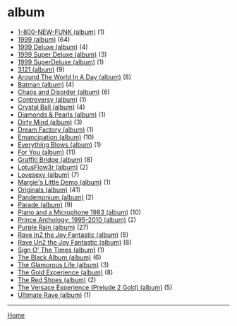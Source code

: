 # album

  * [1-800-NEW-FUNK (album)](./album/1-800-new-funk/) (1)
  * [1999 (album)](./album/1999/) (64)
  * [1999 Deluxe (album)](./album/1999-deluxe/) (4)
  * [1999 Super Deluxe (album)](./album/1999-super-deluxe/) (3)
  * [1999 SuperDeluxe (album)](./album/1999-superdeluxe/) (1)
  * [3121 (album)](./album/3121/) (9)
  * [Around The World In A Day (album)](./album/around-the-world-in-a-day/) (8)
  * [Batman (album)](./album/batman/) (4)
  * [Chaos and Disorder (album)](./album/chaos-and-disorder/) (6)
  * [Controversy (album)](./album/controversy/) (1)
  * [Crystal Ball (album)](./album/crystal-ball/) (4)
  * [Diamonds & Pearls (album)](./album/diamonds-pearls/) (1)
  * [Dirty Mind (album)](./album/dirty-mind/) (3)
  * [Dream Factory (album)](./album/dream-factory/) (1)
  * [Emancipation (album)](./album/emancipation/) (10)
  * [Everything Blows (album)](./album/everything-blows/) (1)
  * [For You (album)](./album/for-you/) (11)
  * [Graffiti Bridge (album)](./album/graffiti-bridge/) (8)
  * [LotusFlow3r (album)](./album/lotusflow3r/) (2)
  * [Lovesexy (album)](./album/lovesexy/) (7)
  * [Margie's Little Demo (album)](./album/margie-s-little-demo/) (1)
  * [Originals (album)](./album/originals/) (41)
  * [Pandemonium (album)](./album/pandemonium/) (2)
  * [Parade (album)](./album/parade/) (9)
  * [Piano and a Microphone 1983 (album)](./album/piano-and-a-microphone-1983/) (10)
  * [Prince Anthology: 1995-2010 (album)](./album/prince-anthology-1995-2010/) (2)
  * [Purple Rain (album)](./album/purple-rain/) (27)
  * [Rave In2 the Joy Fantastic (album)](./album/rave-in2-the-joy-fantastic/) (5)
  * [Rave Un2 the Joy Fantastic (album)](./album/rave-un2-the-joy-fantastic/) (8)
  * [Sign O' The Times (album)](./album/sign-o-the-times/) (1)
  * [The Black Album (album)](./album/the-black-album/) (6)
  * [The Glamorous Life (album)](./album/the-glamorous-life/) (3)
  * [The Gold Experience (album)](./album/the-gold-experience/) (8)
  * [The Red Shoes (album)](./album/the-red-shoes/) (2)
  * [The Versace Experience (Prelude 2 Gold) (album)](./album/the-versace-experience-prelude-2-gold/) (5)
  * [Ultimate Rave (album)](./album/ultimate-rave/) (1)

----

[Home](../)
